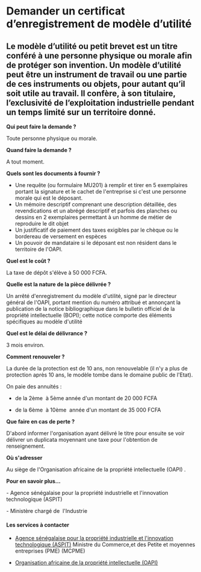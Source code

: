 # Demander un certificat d’enregistrement de modèle d’utilité

Le modèle d’utilité ou petit brevet est un titre conféré à une personne physique ou morale afin de protéger son invention. Un modèle d’utilité peut être un instrument de travail ou une partie de ces instruments ou objets, pour autant qu’il soit utile au travail. Il confère, à son titulaire, l’exclusivité de l’exploitation industrielle pendant un temps limité sur un territoire donné.
-------------------------------------------------------------------------------------------------------------------------------------------------------------------------------------------------------------------------------------------------------------------------------------------------------------------------------------------------------------------------------------------------

**Qui peut faire la demande ?**

Toute personne physique ou morale.

**Quand faire la demande ?**

A tout moment.

**Quels sont les documents à fournir ?**

*   Une requête (ou formulaire MU201) à remplir et tirer en 5 exemplaires portant la signature et le cachet de l'entreprise si c'est une personne morale qui est le déposant.
*   Un mémoire descriptif comprenant une description détaillée, des revendications et un abrégé descriptif et parfois des planches ou dessins en 2 exemplaires permettant à un homme de métier de reproduire le dit objet
*   Un justificatif de paiement des taxes exigibles par le chèque ou le bordereau de versement en espèces
*   Un pouvoir de mandataire si le déposant est non résident dans le territoire de l'OAPI.

**Quel est le coût ?**

La taxe de dépôt s'élève à 50 000 FCFA.

**Quelle est la nature de la pièce délivrée ?**

Un arrêté d'enregistrement du modèle d'utilité, signé par le directeur général de l'OAPI, portant mention du numéro attribué et annonçant la publication de la notice bibliographique dans le bulletin officiel de la propriété intellectuelle (BOPI); cette notice comporte des éléments spécifiques au modèle d'utilité  

**Quel est le délai de délivrance ?**

3 mois environ.

**Comment renouveler ?**

La durée de la protection est de 10 ans, non renouvelable (il n'y a plus de protection après 10 ans, le modèle tombe dans le domaine public de l'Etat).

On paie des annuités :

*   de la 2ème  à 5ème année d'un montant de 20 000 FCFA

*   de la 6ème  à 10ème  année d'un montant de 35 000 FCFA

**Que faire en cas de perte ?**

D'abord informer l'organisation ayant délivré le titre pour ensuite se voir délivrer un duplicata moyennant une taxe pour l'obtention de renseignement. 

**Où s'adresser**

Au siège de l'Organisation africaine de la propriété intellectuelle (OAPI) .  

**Pour en savoir plus...**

\- Agence sénégalaise pour la propriété industrielle et l'innovation technologique (ASPIT) 

\- Ministère chargé de  l'Industrie

#### Les services à contacter

*   [Agence sénégalaise pour la propriété industrielle et l'innovation technologique (ASPIT)](../../../services/agence-senegalaise-pour-la-propriete-industrielle-et-linnovation-technologique-aspit.md) Ministre du Commerce,et des Petite et moyennes entreprises (PME) (MCPME)  
    
*   [Organisation africaine de la propriété intellectuelle (OAPI)](../../../services/organisation-africaine-de-la-propriete-intellectuelle-oapi.md)
